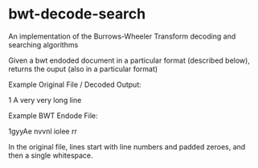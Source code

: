 # bwt-decode-search
An implementation of the Burrows-Wheeler Transform decoding and searching algorithms

Given a bwt endoded document in a particular format (described below), returns the ouput (also in a particular format)

Example Original File / Decoded Output:

1 A very very long line

Example BWT Endode File:

1gyyAe nvvnl  iolee  rr

In the original file, lines start with line numbers and padded zeroes, and then a single whitespace.
